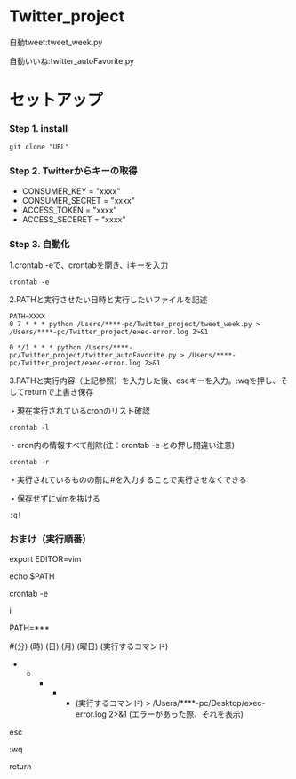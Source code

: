 # Twitter_project

自動tweet:tweet_week.py

自動いいね:twitter_autoFavorite.py

# セットアップ


### Step 1. install
```
git clone "URL"
```
### Step 2. Twitterからキーの取得

- CONSUMER_KEY = "xxxx"
- CONSUMER_SECRET = "xxxx"
- ACCESS_TOKEN = "xxxx"
- ACCESS_SECERET = "xxxx"

### Step 3. 自動化

1.crontab -eで、crontabを開き、iキーを入力
```
crontab -e
```
2.PATHと実行させたい日時と実行したいファイルを記述
```
PATH=XXXX
0 7 * * * python /Users/****-pc/Twitter_project/tweet_week.py > /Users/****-pc/Twitter_project/exec-error.log 2>&1

0 */1 * * * python /Users/****-pc/Twitter_project/twitter_autoFavorite.py > /Users/****-pc/Twitter_project/exec-error.log 2>&1
```
3.PATHと実行内容（上記参照）を入力した後、escキーを入力。:wqを押し、そしてreturnで上書き保存

・現在実行されているcronのリスト確認
```
crontab -l
```
・cron内の情報すべて削除(注：crontab -e との押し間違い注意)
```
crontab -r
```
・実行されているものの前に#を入力することで実行させなくできる

・保存せずにvimを抜ける
```
:q!
```
### おまけ（実行順番）

export EDITOR=vim

echo $PATH

crontab -e

i

PATH=***

#(分) (時) (日) (月) (曜日)  (実行するコマンド)

* * * * * (実行するコマンド) > /Users/****-pc/Desktop/exec-error.log 2>&1 (エラーがあった際、それを表示)

esc

:wq

return
